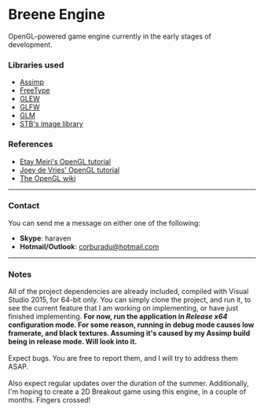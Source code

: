 # Breene Engine
OpenGL-powered game engine currently in the early stages of development.

### Libraries used
- [Assimp](http://www.assimp.org/)
- [FreeType](https://www.freetype.org/)
- [GLEW](http://glew.sourceforge.net/)
- [GLFW](http://www.glfw.org/)
- [GLM](http://glm.g-truc.net/0.9.7/index.html)
- [STB's image library](https://github.com/nothings/stb)

### References
- [Etay Meiri's OpenGL tutorial](http://ogldev.atspace.co.uk/)
- [Joey de Vries' OpenGL tutorial](http://learnopengl.com/)
- [The OpenGL wiki](https://www.opengl.org/wiki/)

---
### Contact
You can send me a message on either one of the following:
- **Skype**: haraven
- **Hotmail/Outlook**: corburadu@hotmail.com

---
### Notes
All of the project dependencies are already included, compiled with Visual Studio 2015, for 64-bit only. You can simply clone the project, and run it, to see the current feature that I am working on implementing, or have just finished implementing. **For now, run the application in _Release x64_ configuration mode. For some reason, running in debug mode causes low framerate, and black textures. Assuming it's caused by my Assimp build being in release mode. Will look into it.**
<br>
<br>
Expect bugs. You are free to report them, and I will try to address them ASAP.
<br>
<br>
Also expect regular updates over the duration of the summer. Additionally, I'm hoping to create a 2D Breakout game using this engine, in a couple of months. Fingers crossed!
